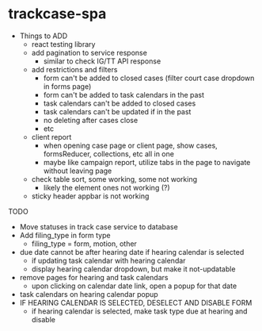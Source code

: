 # trackcase-spa

* Things to ADD
  * react testing library
  * add pagination to service response
    * similar to check IG/TT API response
  * add restrictions and filters
    * form can't be added to closed cases (filter court case dropdown in forms page)
    * form can't be added to task calendars in the past
    * task calendars can't be added to closed cases
    * task calendars can't be updated if in the past
    * no deleting after cases close
    * etc
  * client report
    * when opening case page or client page, show cases, formsReducer, collections, etc all in one
    * maybe like campaign report, utilize tabs in the page to navigate without leaving page
  * check table sort, some working, some not working
    * likely the element ones not working (?)
  * sticky header appbar is not working


TODO
* Move statuses in track case service to database
* Add filing_type in form type
  * filing_type = form, motion, other
* due date cannot be after hearing date if hearing calendar is selected
  * if updating task calendar with hearing calendar
  * display hearing calendar dropdown, but make it not-updatable
* remove pages for hearing and task calendars
  * upon clicking on calendar date link, open a popup for that date
* task calendars on hearing calendar popup
* IF HEARING CALENDAR IS SELECTED, DESELECT AND DISABLE FORM
  * if hearing calendar is selected, make task type due at hearing and disable
